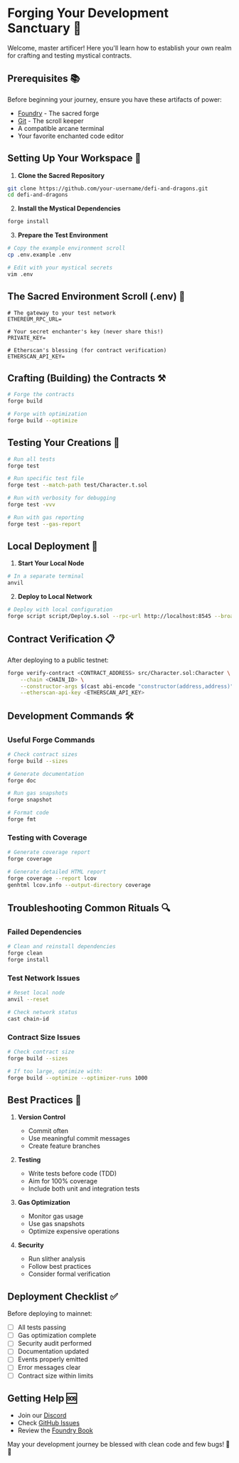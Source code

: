 # Forging Your Development Sanctuary 🏰

Welcome, master artificer! Here you'll learn how to establish your own realm for crafting and testing mystical contracts.

## Prerequisites 📚

Before beginning your journey, ensure you have these artifacts of power:

- [Foundry](https://book.getfoundry.sh/getting-started/installation.html) - The sacred forge
- [Git](https://git-scm.com/downloads) - The scroll keeper
- A compatible arcane terminal
- Your favorite enchanted code editor

## Setting Up Your Workspace 🔨

1. **Clone the Sacred Repository**
```bash
git clone https://github.com/your-username/defi-and-dragons.git
cd defi-and-dragons
```

2. **Install the Mystical Dependencies**
```bash
forge install
```

3. **Prepare the Test Environment**
```bash
# Copy the example environment scroll
cp .env.example .env

# Edit with your mystical secrets
vim .env
```

## The Sacred Environment Scroll (.env) 📜

```env
# The gateway to your test network
ETHEREUM_RPC_URL=

# Your secret enchanter's key (never share this!)
PRIVATE_KEY=

# Etherscan's blessing (for contract verification)
ETHERSCAN_API_KEY=
```

## Crafting (Building) the Contracts ⚒️

```bash
# Forge the contracts
forge build

# Forge with optimization
forge build --optimize
```

## Testing Your Creations 🧪

```bash
# Run all tests
forge test

# Run specific test file
forge test --match-path test/Character.t.sol

# Run with verbosity for debugging
forge test -vvv

# Run with gas reporting
forge test --gas-report
```

## Local Deployment 🚀

1. **Start Your Local Node**
```bash
# In a separate terminal
anvil
```

2. **Deploy to Local Network**
```bash
# Deploy with local configuration
forge script script/Deploy.s.sol --rpc-url http://localhost:8545 --broadcast
```

## Contract Verification 📋

After deploying to a public testnet:

```bash
forge verify-contract <CONTRACT_ADDRESS> src/Character.sol:Character \
    --chain <CHAIN_ID> \
    --constructor-args $(cast abi-encode "constructor(address,address)" <EQUIPMENT_ADDRESS> <RANDOM_ADDRESS>) \
    --etherscan-api-key <ETHERSCAN_API_KEY>
```

## Development Commands 🛠️

### Useful Forge Commands
```bash
# Check contract sizes
forge build --sizes

# Generate documentation
forge doc

# Run gas snapshots
forge snapshot

# Format code
forge fmt
```

### Testing with Coverage
```bash
# Generate coverage report
forge coverage

# Generate detailed HTML report
forge coverage --report lcov
genhtml lcov.info --output-directory coverage
```

## Troubleshooting Common Rituals 🔍

### Failed Dependencies
```bash
# Clean and reinstall dependencies
forge clean
forge install
```

### Test Network Issues
```bash
# Reset local node
anvil --reset

# Check network status
cast chain-id
```

### Contract Size Issues
```bash
# Check contract size
forge build --sizes

# If too large, optimize with:
forge build --optimize --optimizer-runs 1000
```

## Best Practices 📖

1. **Version Control**
   - Commit often
   - Use meaningful commit messages
   - Create feature branches

2. **Testing**
   - Write tests before code (TDD)
   - Aim for 100% coverage
   - Include both unit and integration tests

3. **Gas Optimization**
   - Monitor gas usage
   - Use gas snapshots
   - Optimize expensive operations

4. **Security**
   - Run slither analysis
   - Follow best practices
   - Consider formal verification

## Deployment Checklist ✅

Before deploying to mainnet:

- [ ] All tests passing
- [ ] Gas optimization complete
- [ ] Security audit performed
- [ ] Documentation updated
- [ ] Events properly emitted
- [ ] Error messages clear
- [ ] Contract size within limits

## Getting Help 🆘

- Join our [Discord](https://discord.gg/defi-dragons)
- Check [GitHub Issues](https://github.com/defi-dragons/issues)
- Review the [Foundry Book](https://book.getfoundry.sh/)

May your development journey be blessed with clean code and few bugs! 🙏✨ 